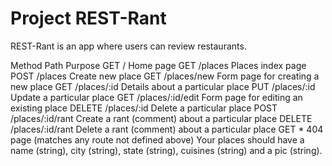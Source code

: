 # Project REST-Rant

REST-Rant is an app where users can review restaurants.

Method	Path	Purpose
GET	/	Home page
GET	/places	Places index page
POST	/places	Create new place
GET	/places/new	Form page for creating a new place
GET	/places/:id	Details about a particular place
PUT	/places/:id	Update a particular place
GET	/places/:id/edit	Form page for editing an existing place
DELETE	/places/:id	Delete a particular place
POST	/places/:id/rant	Create a rant (comment) about a particular place
DELETE	/places/:id/rant	Delete a rant (comment) about a particular place
GET	*	404 page (matches any route not defined above)
Your places should have a name (string), city (string), state (string), cuisines (string) and a pic (string).